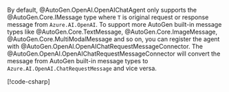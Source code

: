 By default, @AutoGen.OpenAI.OpenAIChatAgent only supports the @AutoGen.Core.IMessage<T> type where `T` is original request or response message from `Azure.AI.OpenAI`. To support more AutoGen built-in message types like @AutoGen.Core.TextMessage, @AutoGen.Core.ImageMessage, @AutoGen.Core.MultiModalMessage and so on, you can register the agent with @AutoGen.OpenAI.OpenAIChatRequestMessageConnector. The @AutoGen.OpenAI.OpenAIChatRequestMessageConnector will convert the message from AutoGen built-in message types to `Azure.AI.OpenAI.ChatRequestMessage` and vice versa.

[!code-csharp[](../../sample/AutoGen.BasicSamples/CodeSnippet/OpenAICodeSnippet.cs?name=register_openai_chat_message_connector)]